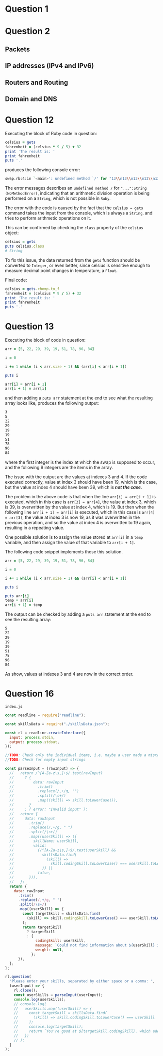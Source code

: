 # Question 1

# Question 2

## Packets

## IP addresses (IPv4 and IPv6)

## Routers and Routing

## Domain and DNS

# Question 12

Executing the block of Ruby code in question:

```ruby
celsius = gets
fahrenheit = (celsius * 9 / 5) + 32
print 'The result is: '
print fahrenheit
puts '.'
```

produces the following console error:

```bash
swap.rb:4:in `<main>': undefined method `/' for "13\\n13\\n13\\n13\\n13\\n13\\n13\\n13\\n13\\n":String (NoMethodError)
```

The error messages describes an `undefined method /` for `"...":String (NoMethodError)`, indicating that an arithmetic division operation is being performed on a `String`, which is not possible in `Ruby`.

The error with the code is caused by the fact that the `celsius = gets` command takes the input from the console, which is always a `String`, and tries to perform arithmetic operations on it.

This can be confirmed by checking the `class` property of the `celsius` object:

```ruby
celsius = gets
puts celsius.class
# String
```

To fix this issue, the data returned from the `gets` function should be converted to `Integer`, or even better, since celsius is sensitive enough to measure decimal point changes in temperature, a `Float`.

Final code:

```ruby
celsius = gets.chomp.to_f
fahrenheit = (celsius * 9 / 5) + 32
print 'The result is: '
print fahrenheit
puts '.'
```

# Question 13

Executing the block of code in question:

```ruby
arr = [5, 22, 29, 39, 19, 51, 78, 96, 84]

i = 0

i += 1 while (i < arr.size - 1) && (arr[i] < arr[i + 1])

puts i

arr[i] = arr[i + 1]
arr[i + 1] = arr[i]
```

and then adding a `puts arr` statement at the end to see what the resulting array looks like, produces the following output:

```bash
3
5
22
29
19
19
51
78
96
84
```

where the first integer is the index at which the swap is supposed to occur, and the following 9 integers are the items in the array.

The issue with the output are the values at indexes 3 and 4. If the code executed correctly, value at index 3 should have been 19, which is the case, but the value at index 4 should have been 39, which is _**not the case**_.

The problem in the above code is that when the line `arr[i] = arr[i + 1]` is executed, which in this case is `arr[3] = arr[4]`, the value at index 3, which is 39, is overwritten by the value at index 4, which is 19. But then when the following line `arr[i + 1] = arr[i]` is executed, which in this case is `arr[4] = arr[3]`, the value at index 3 is now 19, as it was overwritten in the previous operation, and so the value at index 4 is overwritten to 19 again, resulting in a repeating value.

One possible solution is to assign the value stored at `arr[i]` in a `temp` variable, and then assign the value of that variable to `arr[i + 1]`.

The following code snippet implements those this solution.

```ruby
arr = [5, 22, 29, 39, 19, 51, 78, 96, 84]

i = 0

i += 1 while (i < arr.size - 1) && (arr[i] < arr[i + 1])

puts i

puts arr[i]
temp = arr[i]
arr[i + 1] = temp
```

The output can be checked by adding a `puts arr` statement at the end to see the resulting array:

```bash
5
22
29
19
39
51
78
96
84
```

As show, values at indexes 3 and 4 are now in the correct order.

# Question 16

`index.js`

```javascript
const readline = require("readline");

const skillsData = require("./skillsData.json");

const rl = readline.createInterface({
  input: process.stdin,
  output: process.stdout,
});

//TODO: Check only the individual items, i.e. maybe a user made a mistake in a single string, no need to reject the whole.
//TODO: Check for empty input strings

const parseInput = (rawInput) => {
  //   return /^[A-Za-z\s,]+$/.test(rawInput)
  //     ? {
  //         data: rawInput
  //           .trim()
  //           .replace(/,+/g, "")
  //           .split(/\s+/)
  //           .map((skill) => skill.toLowerCase()),
  //       }
  //     : { error: "Invalid input" };
  //   return {
  //     data: rawInput
  //       .trim()
  //       .replace(/,+/g, " ")
  //       .split(/\s+/)
  //       .map((userSkill) => ({
  //         skillName: userSkill,
  //         valid:
  //           (/^[A-Za-z\s,]+$/.test(userSkill) &&
  //             skillsData.find(
  //               (skill) =>
  //                 skill.codingSkill.toLowerCase() === userSkill.toLowerCase()
  //             )) ||
  //           false,
  //       })),
  //   };
  return {
    data: rawInput
      .trim()
      .replace(/,+/g, " ")
      .split(/\s+/)
      .map((userSkill) => {
        const targetSkill = skillsData.find(
          (skill) => skill.codingSkill.toLowerCase() === userSkill.toLowerCase()
        );
        return targetSkill
          ? targetSkill
          : {
              codingSkill: userSkill,
              message: `Could not find information about ${userSkill} in our database, and it's value is not reflected in your score.`,
              weight: null,
            };
      }),
  };
};

rl.question(
  "Please enter your skills, separated by either space or a comma: ",
  (userInput) => {
    rl.close();
    const userSkills = parseInput(userInput);
    console.log(userSkills);
    // console.log(
    //   userSkills.map((userSkill) => {
    //     const targetSkill = skillsData.find(
    //       (skill) => skill.codingSkill.toLowerCase() === userSkill
    //     );
    //     console.log(targetSkill);
    //     return `You're good at ${targetSkill.codingSkill}, which adds ${targetSkill.weight} to your score.`;
    //   })
    // );
  }
);
```
